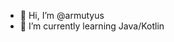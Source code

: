 - 👋 Hi, I’m @armutyus
- 🌱 I’m currently learning Java/Kotlin

<!---
armutyus/armutyus is a ✨ special ✨ repository because its `README.md` (this file) appears on your GitHub profile.
You can click the Preview link to take a look at your changes.
--->
